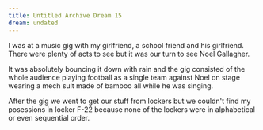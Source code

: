 ```yaml
---
title: Untitled Archive Dream 15
dream: undated
---
```


I was at a music gig with my girlfriend, a school friend and his girlfriend<!-- JH, SC -->. There were plenty of acts to see but it was our turn to see Noel Gallagher.

It was absolutely bouncing it down with rain and the gig consisted of the whole audience playing football as a single team against Noel on stage wearing a mech suit made of bamboo all while he was singing.

After the gig we went to get our stuff from lockers but we couldn't find my posessions in locker F-22 because none of the lockers were in alphabetical or even sequential order.